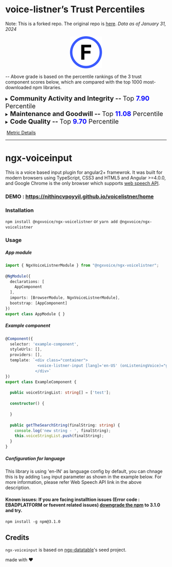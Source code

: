 # voice-listner’s Trust Percentiles

Note: This is a forked repo. The original repo is [here](https://github.com/nithincvpoyyil/voice-listener).
*Data as of January 31, 2024*

<center><img src="./images/grade_f.svg" width="100px" height="100px"></center>

-- Above grade is based on the percentile rankings of the 3 trust component scores below, which are compared with the top 1000 most-downloaded npm libraries.

<details>
<summary><span style="font-size: 20px;"><strong>Community Activity and Integrity -- </strong>Top <strong><span style="color: blue;">7.90</span></strong> Percentile</summary>
<div>
<center><img src="./images/voice_listener/community_activity_and_integrity_component.png" width="400px" height="180px"></center><br>
Activity and usage by this project’s consumers and contributors. More people using and contributing to this project increases these metrics.<br><br>
</div>
<div>
  <strong>Usage Popularity:</strong> Top 8.8 Percentile
  <p>How much consumers use this project: stars, watches, forks, downstream dependents.</p>
</div>
<div>
  <strong>Code Contribution:</strong> Top 12.1 Percentile
  <p>Activity to add to the codebase: commits and PRs.</p>
</div>
<div>
  <strong>Contributor Participation:</strong> Top 10.7 Percentile
  <p>Activity in discussion and participation: number of contributors, comments made, quality of comments.</p>
</div>
<div>
  <strong>Contributor Growth:</strong> Top 0.0 Percentile
  <p>How the project is scaling in size: change in contributors, PRs.</p>
</div>
</details>


<details>
<summary><span style="font-size: 20px;"><strong>Maintenance and Goodwill -- </strong>Top <strong><span style="color: blue;">11.08</span></strong> Percentile</summary>
<div>
<center><img src="./images/voice_listener/maintenance_and_goodwill_component.png" width="400px" height="180px"></center><br>
Activity and involvement by this project’s maintainer(s) for the benefit of the project community. Maintainers could increase these metrics by extending documentation and being more responsive to community participation (especially issues and PRs).<br><br>
</div> 
<div>
  <strong>Issues Maintenance:</strong> Top 0.0 Percentile
  <p>How efficiently issues are addressed: issues closed and comments on issues.</p>
</div>
<div>
  <strong>Community Documentation:</strong> Top 26.8 Percentile
  <p>Support for the community to participate: issue and PR templates, code of conduct, governance, etc.</p>
</div>
<div>
  <strong>Code Maintenance:</strong> Top 0.0 Percentile
  <p>How efficiently code changes are addressed: commits and PRs closed, commit standards.</p>
</div>
<div>
  <strong>Maintainer History:</strong> Top 17.5 Percentile
  <p>Maintainer experience: maintainers' other projects</p>
</div>
</details>


<details>
<summary><span style="font-size: 20px;"><strong>Code Quality -- </strong>Top <strong><span style="color: blue;">9.70</span></strong> Percentile</summary>
<div>
<center><img src="./images/voice_listener/code_quality_component.png" width="400px" height="180px"></center><br>
Security and scalability of the project’s code. Contributors can increase these metrics by maintaining the dependencies and setting up automated testing and procedural reviews.<br><br>
</div>   
<div>
  <strong>Dependencies Health:</strong> Top 31.9 Percentile
  <p>Mitigation of dependency vulnerability risk: dependency versions, reported vulnerabilities.</p>
</div>
<div>
  <strong>Review Coverage:</strong> Top 0.2 Percentile
  <p>Scale of manual code reviews: contributors and reviewers per code portion, commit sizes.</p>
</div>
<div>
  <strong>Testing Quality:</strong>  Top 0.0 Percentile
  <p>Scale of automated tests: workflow runs, check runs, code authors.</p>
</div>
<div>
  <strong>Project Maturity:</strong> Top 6.7 percentile
  <p>Size and age of repo: lines of code, creation time, versions.</p>
</div>
</details>




​																				[Metric Details](https://github.com/Elijahzyp/voice-listener_TrustLabel/blob/master/Trust%20Percentiles%20Template%20Metric%20Details.md)


***




# ngx-voiceinput

This is a voice based input plugin for angular2+ framewrok. It was built for modern browsers using TypeScript, CSS3 and HTML5 and Angular >=4.0.0, and Google Chrome is the only browser which supports [web speech API](https://developers.google.com/web/updates/2013/01/Voice-Driven-Web-Apps-Introduction-to-the-Web-Speech-API).

### DEMO : https://nithincvpoyyil.github.io/voicelistner/home

### Installation

`npm install @ngxvoice/ngx-voicelistner` or `yarn add @ngxvoice/ngx-voicelistner`


### Usage


##### App module

```typescript
import { NgxVoiceListnerModule } from "@ngxvoice/ngx-voicelistner";

@NgModule({
  declarations: [
    AppComponent
  ],
  imports: [BrowserModule, NgxVoiceListnerModule],
  bootstrap: [AppComponent]
})
export class AppModule { }

```


##### Example component


```typescript
@Component({
  selector: 'example-component',
  styleUrls: [],
  providers: [],
  template: `<div class="container">
              <voice-listner-input [lang]='en-US' (onListeningVoice)="getTheSearchString($event)" ></voice-listner-input>
             </div>`
})
export class ExampleComponent {

  public voiceStringList: string[] = ['test'];

  constructor() {
  
  }

  public getTheSearchString(finalString: string) {
    console.log('new string - ', finalString);
    this.voiceStringList.push(finalString);
  }
}

```

##### Configuration for language

This library is using 'en-IN' as language config by default, you can chnage this is by adding `lang` input parameter as shown in the example below. For more information, please refer Web Speech API link in the above description.

#### Known issues: If you are facing installtion issues (Error code : EBADPLATFORM or fsevent related issues) [downgrade the npm](https://github.com/npm/npm/issues/8899) to 3.1.0 and try.

```shellscript
npm install -g npm@3.1.0
```

## Credits
`ngx-voiceinput` is based on [ngx-datatable](http://swimlane.github.io/ngx-datatable)'s seed project.

made with :heart:
